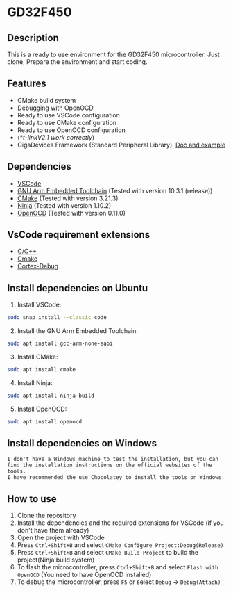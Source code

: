 # GD32F450

## Description
This is a ready to use environment for the GD32F450 microcontroller. Just clone, Prepare the environment and start coding.

## Features
- CMake build system
- Debugging with OpenOCD
- Ready to use VSCode configuration
- Ready to use CMake configuration
- Ready to use OpenOCD configuration
- (**t-linkV2.1 work correctly*)
- GigaDevices Framework (Standard Peripheral Library). [Doc and example](https://www.gd32mcu.com/download/down/document_id/247/path_type/1)

## Dependencies
- [VSCode](https://code.visualstudio.com/)
- [GNU Arm Embedded Toolchain](https://developer.arm.com/tools-and-software/open-source-software/developer-tools/gnu-toolchain/gnu-rm) (Tested with version 10.3.1 (release))
- [CMake](https://cmake.org/download/) (Tested with version 3.21.3)
- [Ninja](https://ninja-build.org/) (Tested with version 1.10.2)
- [OpenOCD](OpenOCD) (Tested with version 0.11.0)

## VsCode requirement extensions
- [C/C++](https://marketplace.visualstudio.com/items?itemName=ms-vscode.cpptools)
- [Cmake](https://marketplace.visualstudio.com/items?itemName=twxs.cmake)
- [Cortex-Debug](https://marketplace.visualstudio.com/items?itemName=marus25.cortex-debug)

## Install dependencies on Ubuntu
1. Install VSCode:
```bash
sudo snap install --classic code
```
2. Install the GNU Arm Embedded Toolchain:
```bash
sudo apt install gcc-arm-none-eabi
```
3. Install CMake:
```bash
sudo apt install cmake
```
4. Install Ninja:
```bash
sudo apt install ninja-build
```
5. Install OpenOCD:
```bash
sudo apt install openocd
```

## Install dependencies on Windows
    I don't have a Windows machine to test the installation, but you can find the installation instructions on the official websites of the tools.
    I have recommended the use Chocolatey to install the tools on Windows.


## How to use
1. Clone the repository
2. Install the dependencies and the required extensions for VSCode (if you don't have them already)
3. Open the project with VSCode
4. Press `Ctrl+Shift+B` and select `CMake Configure Project:Debug(Release)`
5. Press `Ctrl+Shift+B` and select `CMake Build Project` to build the project(Ninja build system)
6. To flash the microcontroller, press `Ctrl+Shift+B` and select `Flash with OpenOCD` (You need to have OpenOCD installed)
7. To debug the microcontroller, press `F5` or select `Debug` -> `Debug(Attach)`